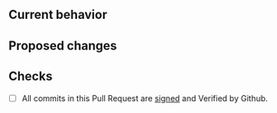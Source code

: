 <!-- Thank you for sending a pull request :heart: -->

## Current behavior

<!-- Please describe the current behavior of the code before the changes in this pull request are applied. -->

## Proposed changes

<!-- Please describe the changes proposed in this pull request. -->
<!-- If this pull request resolves an already recorded bug or a feature request, please add a link to that issue. -->

## Checks

<!--
To help us review and merge this pull request quickly, please confirm the following
by replacing the [ ] in front of each bullet point below with [x]
-->

- [ ] All commits in this Pull Request are [signed](https://docs.github.com/en/authentication/managing-commit-signature-verification/signing-commits) and Verified by Github.

<!-- We're looking forward to merging your contribution!! -->
